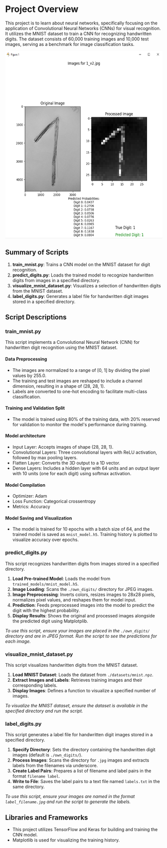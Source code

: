 # Project Overview

This project is to learn about neural networks, specifically focusing on the application of Convolutional Neural Networks (CNNs) for visual recognition. It utilizes the MNIST dataset to train a CNN for recognizing handwritten digits. The dataset consists of 60,000 training images and 10,000 test images, serving as a benchmark for image classification tasks.

<img src="screenshot.png" alt="Description of the screenshot" width="800" height="600"/>

## Summary of Scripts

1. **train_mnist.py**: Trains a CNN model on the MNIST dataset for digit recognition.
2. **predict_digits.py**: Loads the trained model to recognize handwritten digits from images in a specified directory.
3. **visualize_mnist_dataset.py**: Visualizes a selection of handwritten digits from the MNIST dataset.
4. **label_digits.py**: Generates a label file for handwritten digit images stored in a specified directory.

## Script Descriptions

### train_mnist.py

This script implements a Convolutional Neural Network (CNN) for handwritten digit recognition using the MNIST dataset. 

#### Data Preprocessing

- The images are normalized to a range of [0, 1] by dividing the pixel values by 255.0.
- The training and test images are reshaped to include a channel dimension, resulting in a shape of (28, 28, 1).
- Labels are converted to one-hot encoding to facilitate multi-class classification.

#### Training and Validation Split

- The model is trained using 80% of the training data, with 20% reserved for validation to monitor the model's performance during training.

#### Model architecture

- Input Layer: Accepts images of shape (28, 28, 1).
- Convolutional Layers: Three convolutional layers with ReLU activation, followed by max pooling layers.
- Flatten Layer: Converts the 3D output to a 1D vector.
- Dense Layers: Includes a hidden layer with 64 units and an output layer with 10 units (one for each digit) using softmax activation.

#### Model Compilation

- Optimizer: Adam
- Loss Function: Categorical crossentropy
- Metrics: Accuracy

#### Model Saving and Visualization

- The model is trained for 10 epochs with a batch size of 64, and the trained model is saved as `mnist_model.h5`. Training history is plotted to visualize accuracy over epochs.

### predict_digits.py

This script recognizes handwritten digits from images stored in a specified directory.

1. **Load Pre-trained Model**: Loads the model from `trained_models/mnist_model.h5`.
2. **Image Loading**: Scans the `./own_digits/` directory for JPEG images.
3. **Image Preprocessing**: Inverts colors, resizes images to 28x28 pixels, normalizes pixel values, and reshapes them for model input.
4. **Prediction**: Feeds preprocessed images into the model to predict the digit with the highest probability.
5. **Display Results**: Shows the original and processed images alongside the predicted digit using Matplotplib.

_To use this script, ensure your images are placed in the `./own_digits/` directory and are in JPEG format. Run the script to see the predictions for each image._

### visualize_mnist_dataset.py

This script visualizes handwritten digits from the MNIST dataset.

1. **Load MNIST Dataset**: Loads the dataset from `./datasets/mnist.npz`.
2. **Extract Images and Labels**: Retrieves training images and their corresponding labels.
3. **Display Images**: Defines a function to visualize a specified number of images.

_To visualize the MNIST dataset, ensure the dataset is available in the specified directory and run the script._

### label_digits.py

This script generates a label file for handwritten digit images stored in a specified directory.

1. **Specify Directory**: Sets the directory containing the handwritten digit images (default is `./own_digits/`).
2. **Process Images**: Scans the directory for `.jpg` images and extracts labels from the filenames via underscore.
3. **Create Label Pairs**: Prepares a list of filename and label pairs in the format `filename label`.
4. **Write to File**: Saves the label pairs to a text file named `labels.txt` in the same directory.

_To use this script, ensure your images are named in the format `label_filename.jpg` and run the script to generate the labels._

## Libraries and Frameworks

- This project utilizes TensorFlow and Keras for building and training the CNN model.
- Matplotlib is used for visualizing the training history.
